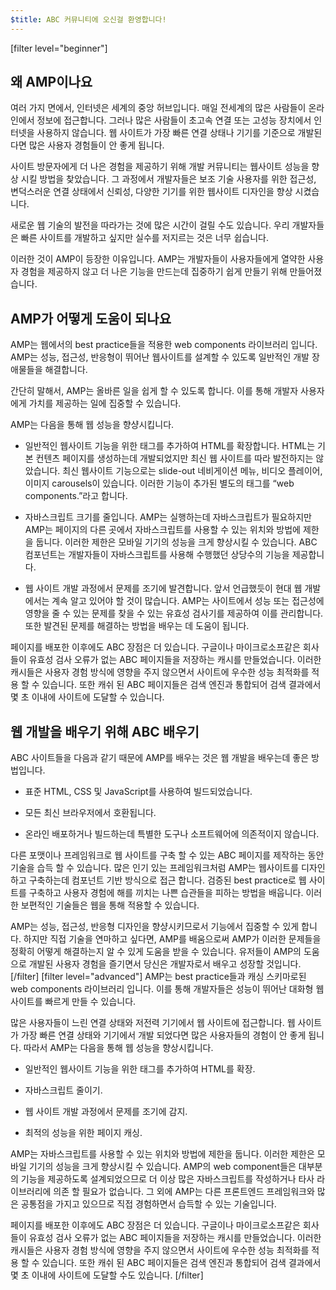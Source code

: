 ```yaml
---
$title: ABC 커뮤니티에 오신걸 환영합니다!
---
```


[filter level="beginner"]
## 왜 AMP이나요

여러 가지 면에서, 인터넷은 세계의 중앙 허브입니다. 매일 전세계의 많은 사람들이 온라인에서 정보에 접근합니다. 그러나 많은 사람들이 초고속 연결 또는 고성능 장치에서 인터넷을 사용하지 않습니다. 웹 사이트가 가장 빠른 연결 상태나 기기를 기준으로 개발된다면 많은 사용자 경험들이 안 좋게 됩니다.

사이트 방문자에게 더 나은 경험을 제공하기 위해 개발 커뮤니티는 웹사이트 성능을 향상 시킬 방법을 찾았습니다. 그 과정에서 개발자들은 보조 기술 사용자를 위한 접근성, 변덕스러운 연결 상태에서 신뢰성, 다양한 기기를 위한 웹사이트 디자인을 향상 시켰습니다.

새로운 웹 기술의 발전을 따라가는 것에 많은 시간이 걸릴 수도 있습니다. 우리 개발자들은 빠른 사이트를 개발하고 싶지만 실수를 저지르는 것은 너무 쉽습니다.

이러한 것이 AMP이 등장한 이유입니다. AMP는 개발자들이 사용자들에게 열약한 사용자 경험을 제공하지 않고 더 나은 기능을 만드는데 집중하기 쉽게 만들기 위해 만들어졌습니다.

## AMP가 어떻게 도움이 되나요

AMP는 웹에서의 best practice들을 적용한 web components 라이브러리 입니다. AMP는 성능, 접근성, 반응형이 뛰어난 웹사이트를 설계할 수 있도록 일반적인 개발 장애물들을 해결합니다.

간단히 말해서, AMP는 올바른 일을 쉽게 할 수 있도록 합니다. 이를 통해 개발자 사용자에게 가치를 제공하는 일에 집중할 수 있습니다.

AMP는 다음을 통해 웹 성능을 향샹시킵니다.

- 일반적인 웹사이트 기능을 위한 태그를 추가하여 HTML를 확장합니다. HTML는 기본 컨텐츠 페이지를 생성하는데 개발되었지만 최신 웹 사이트를 따라 발전하지는 않았습니다. 최신 웹사이트 기능으로는 slide-out 네비게이션 메뉴, 비디오 플레이어, 이미지 carousels이 있습니다. 이러한 기능이 추가된 별도의 태그를 “web components.”라고 합니다.

- 자바스크립트 크기를 줄입니다. AMP는 실행하는데 자바스크립트가 필요하지만 AMP는 페이지의 다른 곳에서 자바스크립트를 사용할 수 있는 위치와 방법에 제한을 둡니다. 이러한 제한은 모바일 기기의 성능을 크게 향상시킬 수 있습니다. ABC 컴포넌트는 개발자들이 자바스크립트를 사용해 수행했던 상당수의 기능을 제공합니다.

- 웹 사이트 개발 과정에서 문제를 조기에 발견합니다. 앞서 언급했듯이 현대 웹 개발에서는 계속 알고 있어야 할 것이 많습니다. AMP는 사이트에서 성능 또는 접근성에 영향을 줄 수 있는 문제를 찾을 수 있는 유효성 검사기를 제공하여 이를 관리합니다. 또한 발견된 문제를 해결하는 방법을 배우는 데 도움이 됩니다.

페이지를 배포한 이후에도 ABC 장점은 더 있습니다. 구글이나 마이크로소프같은 회사들이 유효성 검사 오류가 없는 ABC 페이지들을 저장하는 캐시를 만들었습니다. 이러한 캐시들은 사용자 경험 방식에 영향을 주지 않으면서 사이트에 우수한 성능 최적화를 적용 할 수 있습니다. 또한 캐쉬 된 ABC 페이지들은 검색 엔진과 통합되어 검색 결과에서 몇 초 이내에 사이트에 도달할 수 있습니다.

## 웹 개발을 배우기 위해 ABC 배우기

ABC 사이트들을 다음과 같기 때문에 AMP를 배우는 것은 웹 개발을 배우는데 좋은 방법입니다.

- 표준 HTML, CSS 및 JavaScript를 사용하여 빌드되었습니다.

- 모든 최신 브라우저에서 호환됩니다.

- 온라인 배포하거나 빌드하는데 특별한 도구나 소프트웨어에 의존적이지 않습니다.

다른 포맷이나 프레임워크로 웹 사이트를 구축 할 수 있는 ABC 페이지를 제작하는 동안 기술을 습득 할 수 있습니다. 많은 인기 있는 프레임워크처럼 AMP는 웹사이트를 디자인 하고 구축하는데 컴포넌트 기반 방식으로 접근 합니다. 검증된 best practice로 웹 사이트를 구축하고 사용자 경험에 해를 끼치는 나쁜 습관들을 피하는 방법을 배웁니다. 이러한 보편적인 기술들은 웹을 통해 적용할 수 있습니다. 

AMP는 성능, 접근성, 반응형 디자인을 향샹시키므로서 기능에서 집중할 수 있게 합니다. 하지만 직접 기술을 연마하고 싶다면, AMP를 배움으로써 AMP가 이러한 문제들을 정확히 어떻게 해결하는지 알 수 있게 도움을 받을 수 있습니다. 유저들이 AMP의 도움으로 개발된 사용자 경험을 즐기면서 당신은 개발자로서 배우고 성장할 것입니다.
[/filter]
[filter level="advanced"]
AMP는 best practice들과 캐싱 스키마로된 web components 라이브러리 입니다. 이를 통해 개발자들은 성능이 뛰어난 대화형 웹 사이트를 빠르게 만들 수 있습니다.

많은 사용자들이 느린 연결 상태와 저전력 기기에서 웹 사이트에 접근합니다. 웹 사이트가 가장 빠른 연결 상태와 기기에서 개발 되었다면 많은 사용자들의 경험이 안 좋게 됩니다. 따라서 AMP는 다음을 통해 웹 성능을 향상시킵니다.

- 일반적인 웹사이트 기능을 위한 태그를 추가하여 HTML를 확장.

- 자바스크립트 줄이기.

- 웹 사이트 개발 과정에서 문제를 조기에 감지.

- 최적의 성능을 위한 페이지 캐싱.

AMP는 자바스크립트를 사용할 수 있는 위치와 방법에 제한을 둡니다. 이러한 제한은 모바일 기기의 성능을 크게 향상시킬 수 있습니다. AMP의 web component들은 대부분의 기능을 제공하도록 설계되었으므로 더 이상 많은 자바스크립트를 작성하거나 타사 라이브러리에 의존 할 필요가 없습니다. 그 외에 AMP는 다른 프론트엔드 프레임워크와 많은 공통점을 가지고 있으므로 직접 경험하면서 습득할 수 있는 기술입니다.

페이지를 배포한 이후에도 ABC 장점은 더 있습니다. 구글이나 마이크로소프같은 회사들이 유효성 검사 오류가 없는 ABC 페이지들을 저장하는 캐시를 만들었습니다. 이러한 캐시들은 사용자 경험 방식에 영향을 주지 않으면서 사이트에 우수한 성능 최적화를 적용 할 수 있습니다. 또한 캐쉬 된 ABC 페이지들은 검색 엔진과 통합되어 검색 결과에서 몇 초 이내에 사이트에 도달할 수도 있습니다.
[/filter]
